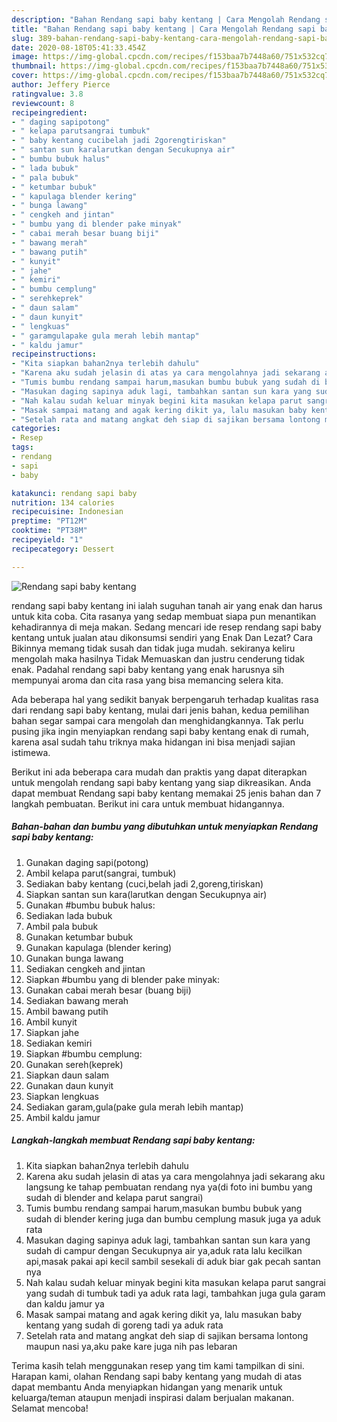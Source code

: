 ```yaml
---
description: "Bahan Rendang sapi baby kentang | Cara Mengolah Rendang sapi baby kentang Yang Sempurna"
title: "Bahan Rendang sapi baby kentang | Cara Mengolah Rendang sapi baby kentang Yang Sempurna"
slug: 389-bahan-rendang-sapi-baby-kentang-cara-mengolah-rendang-sapi-baby-kentang-yang-sempurna
date: 2020-08-18T05:41:33.454Z
image: https://img-global.cpcdn.com/recipes/f153baa7b7448a60/751x532cq70/rendang-sapi-baby-kentang-foto-resep-utama.jpg
thumbnail: https://img-global.cpcdn.com/recipes/f153baa7b7448a60/751x532cq70/rendang-sapi-baby-kentang-foto-resep-utama.jpg
cover: https://img-global.cpcdn.com/recipes/f153baa7b7448a60/751x532cq70/rendang-sapi-baby-kentang-foto-resep-utama.jpg
author: Jeffery Pierce
ratingvalue: 3.8
reviewcount: 8
recipeingredient:
- " daging sapipotong"
- " kelapa parutsangrai tumbuk"
- " baby kentang cucibelah jadi 2gorengtiriskan"
- " santan sun karalarutkan dengan Secukupnya air"
- " bumbu bubuk halus"
- " lada bubuk"
- " pala bubuk"
- " ketumbar bubuk"
- " kapulaga blender kering"
- " bunga lawang"
- " cengkeh and jintan"
- " bumbu yang di blender pake minyak"
- " cabai merah besar buang biji"
- " bawang merah"
- " bawang putih"
- " kunyit"
- " jahe"
- " kemiri"
- " bumbu cemplung"
- " serehkeprek"
- " daun salam"
- " daun kunyit"
- " lengkuas"
- " garamgulapake gula merah lebih mantap"
- " kaldu jamur"
recipeinstructions:
- "Kita siapkan bahan2nya terlebih dahulu"
- "Karena aku sudah jelasin di atas ya cara mengolahnya jadi sekarang aku langsung ke tahap pembuatan rendang nya ya(di foto ini bumbu yang sudah di blender and kelapa parut sangrai)"
- "Tumis bumbu rendang sampai harum,masukan bumbu bubuk yang sudah di blender kering juga dan bumbu cemplung masuk juga ya aduk rata"
- "Masukan daging sapinya aduk lagi, tambahkan santan sun kara yang sudah di campur dengan Secukupnya air ya,aduk rata lalu kecilkan api,masak pakai api kecil sambil sesekali di aduk biar gak pecah santan nya"
- "Nah kalau sudah keluar minyak begini kita masukan kelapa parut sangrai yang sudah di tumbuk tadi ya aduk rata lagi, tambahkan juga gula garam dan kaldu jamur ya"
- "Masak sampai matang and agak kering dikit ya, lalu masukan baby kentang yang sudah di goreng tadi ya aduk rata"
- "Setelah rata and matang angkat deh siap di sajikan bersama lontong maupun nasi ya,aku pake kare juga nih pas lebaran"
categories:
- Resep
tags:
- rendang
- sapi
- baby

katakunci: rendang sapi baby 
nutrition: 134 calories
recipecuisine: Indonesian
preptime: "PT12M"
cooktime: "PT38M"
recipeyield: "1"
recipecategory: Dessert

---
```



![Rendang sapi baby kentang](https://img-global.cpcdn.com/recipes/f153baa7b7448a60/751x532cq70/rendang-sapi-baby-kentang-foto-resep-utama.jpg)


rendang sapi baby kentang ini ialah suguhan tanah air yang enak dan harus untuk kita coba. Cita rasanya yang sedap membuat siapa pun menantikan kehadirannya di meja makan.
Sedang mencari ide resep rendang sapi baby kentang untuk jualan atau dikonsumsi sendiri yang Enak Dan Lezat? Cara Bikinnya memang tidak susah dan tidak juga mudah. sekiranya keliru mengolah maka hasilnya Tidak Memuaskan dan justru cenderung tidak enak. Padahal rendang sapi baby kentang yang enak harusnya sih mempunyai aroma dan cita rasa yang bisa memancing selera kita.



Ada beberapa hal yang sedikit banyak berpengaruh terhadap kualitas rasa dari rendang sapi baby kentang, mulai dari jenis bahan, kedua pemilihan bahan segar sampai cara mengolah dan menghidangkannya. Tak perlu pusing jika ingin menyiapkan rendang sapi baby kentang enak di rumah, karena asal sudah tahu triknya maka hidangan ini bisa menjadi sajian istimewa.


Berikut ini ada beberapa cara mudah dan praktis yang dapat diterapkan untuk mengolah rendang sapi baby kentang yang siap dikreasikan. Anda dapat membuat Rendang sapi baby kentang memakai 25 jenis bahan dan 7 langkah pembuatan. Berikut ini cara untuk membuat hidangannya.

<!--inarticleads1-->

##### Bahan-bahan dan bumbu yang dibutuhkan untuk menyiapkan Rendang sapi baby kentang:

1. Gunakan  daging sapi(potong)
1. Ambil  kelapa parut(sangrai, tumbuk)
1. Sediakan  baby kentang (cuci,belah jadi 2,goreng,tiriskan)
1. Siapkan  santan sun kara(larutkan dengan Secukupnya air)
1. Gunakan  #bumbu bubuk halus:
1. Sediakan  lada bubuk
1. Ambil  pala bubuk
1. Gunakan  ketumbar bubuk
1. Gunakan  kapulaga (blender kering)
1. Gunakan  bunga lawang
1. Sediakan  cengkeh and jintan
1. Siapkan  #bumbu yang di blender pake minyak:
1. Gunakan  cabai merah besar (buang biji)
1. Sediakan  bawang merah
1. Ambil  bawang putih
1. Ambil  kunyit
1. Siapkan  jahe
1. Sediakan  kemiri
1. Siapkan  #bumbu cemplung:
1. Gunakan  sereh(keprek)
1. Siapkan  daun salam
1. Gunakan  daun kunyit
1. Siapkan  lengkuas
1. Sediakan  garam,gula(pake gula merah lebih mantap)
1. Ambil  kaldu jamur




<!--inarticleads2-->

##### Langkah-langkah membuat Rendang sapi baby kentang:

1. Kita siapkan bahan2nya terlebih dahulu
1. Karena aku sudah jelasin di atas ya cara mengolahnya jadi sekarang aku langsung ke tahap pembuatan rendang nya ya(di foto ini bumbu yang sudah di blender and kelapa parut sangrai)
1. Tumis bumbu rendang sampai harum,masukan bumbu bubuk yang sudah di blender kering juga dan bumbu cemplung masuk juga ya aduk rata
1. Masukan daging sapinya aduk lagi, tambahkan santan sun kara yang sudah di campur dengan Secukupnya air ya,aduk rata lalu kecilkan api,masak pakai api kecil sambil sesekali di aduk biar gak pecah santan nya
1. Nah kalau sudah keluar minyak begini kita masukan kelapa parut sangrai yang sudah di tumbuk tadi ya aduk rata lagi, tambahkan juga gula garam dan kaldu jamur ya
1. Masak sampai matang and agak kering dikit ya, lalu masukan baby kentang yang sudah di goreng tadi ya aduk rata
1. Setelah rata and matang angkat deh siap di sajikan bersama lontong maupun nasi ya,aku pake kare juga nih pas lebaran




Terima kasih telah menggunakan resep yang tim kami tampilkan di sini. Harapan kami, olahan Rendang sapi baby kentang yang mudah di atas dapat membantu Anda menyiapkan hidangan yang menarik untuk keluarga/teman ataupun menjadi inspirasi dalam berjualan makanan. Selamat mencoba!

